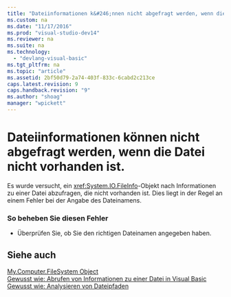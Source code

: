 ```yaml
---
title: "Dateiinformationen k&#246;nnen nicht abgefragt werden, wenn die Datei nicht vorhanden ist."
ms.custom: na
ms.date: "11/17/2016"
ms.prod: "visual-studio-dev14"
ms.reviewer: na
ms.suite: na
ms.technology: 
  - "devlang-visual-basic"
ms.tgt_pltfrm: na
ms.topic: "article"
ms.assetid: 2bf50d79-2a74-403f-833c-6cabd2c213ce
caps.latest.revision: 9
caps.handback.revision: "9"
ms.author: "shoag"
manager: "wpickett"
---
```

# Dateiinformationen k&#246;nnen nicht abgefragt werden, wenn die Datei nicht vorhanden ist.
Es wurde versucht, ein <xref:System.IO.FileInfo>\-Objekt nach Informationen zu einer Datei abzufragen, die nicht vorhanden ist. Dies liegt in der Regel an einem Fehler bei der Angabe des Dateinamens.  
  
### So beheben Sie diesen Fehler  
  
-   Überprüfen Sie, ob Sie den richtigen Dateinamen angegeben haben.  
  
## Siehe auch  
 [My.Computer.FileSystem Object](../Topic/My.Computer.FileSystem%20Object.md)   
 [Gewusst wie: Abrufen von Informationen zu einer Datei in Visual Basic](assetId:///ca0720ec-f40e-4c11-9748-0ce1685c78f0)   
 [Gewusst wie: Analysieren von Dateipfaden](../Topic/How%20to:%20Parse%20File%20Paths%20in%20Visual%20Basic.md)